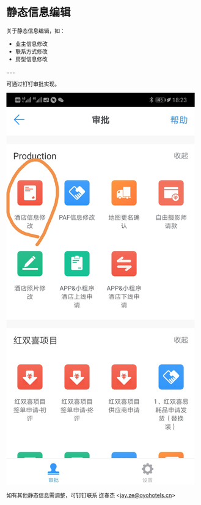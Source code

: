 # 静态信息编辑

关于静态信息编辑，如：

* 业主信息修改
* 联系方式修改
* 房型信息修改

……

可通过钉钉审批实现。

![](../.gitbook/assets/image%20%28244%29.png)

如有其他静态信息需调整，可钉钉联系 迮春杰 &lt;jay.ze@oyohotels.cn&gt;

